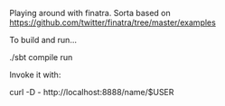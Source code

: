 Playing around with finatra. Sorta based on https://github.com/twitter/finatra/tree/master/examples

To build and run...

./sbt compile run

Invoke it with:

curl -D - http://localhost:8888/name/$USER

